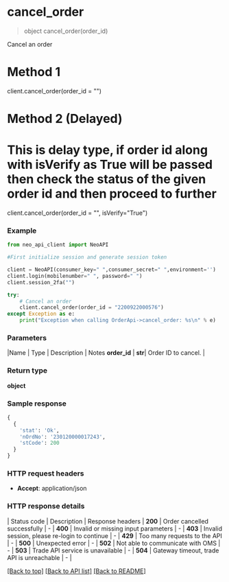 # **cancel_order**
> object cancel_order(order_id)

Cancel an order

# Method 1
client.cancel_order(order_id = "")

# Method 2 (Delayed)
# This is delay type, if order id along with isVerify as True will be passed then check the status of the given order id and then proceed to further
client.cancel_order(order_id = "", isVerify="True")

### Example


```python
from neo_api_client import NeoAPI

#First initialize session and generate session token

client = NeoAPI(consumer_key=" ",consumer_secret=" ",environment='')
client.login(mobilenumber=" ", password=" ")
client.session_2fa("")

try:
    # Cancel an order
    client.cancel_order(order_id = "2200922000576")
except Exception as e:
    print("Exception when calling OrderApi->cancel_order: %s\n" % e)
```

### Parameters

|Name | Type | Description  | Notes
 **order_id** | **str**| Order ID to cancel. | 

### Return type

**object**

### Sample response

```python
{
  {
    'stat': 'Ok',
    'nOrdNo': '230120000017243',
    'stCode': 200
  }
}
```

### HTTP request headers

 - **Accept**: application/json

### HTTP response details
| Status code | Description | Response headers |
**200** | Order cancelled successfully |  -  |
**400** | Invalid or missing input parameters |  -  |
**403** | Invalid session, please re-login to continue |  -  |
**429** | Too many requests to the API |  -  |
**500** | Unexpected error |  -  |
**502** | Not able to communicate with OMS |  -  |
**503** | Trade API service is unavailable |  -  |
**504** | Gateway timeout, trade API is unreachable |  -  |

[[Back to top]](#) [[Back to API list]](../README.md#documentation-for-api-endpoints)  [[Back to README]](../README.md)
